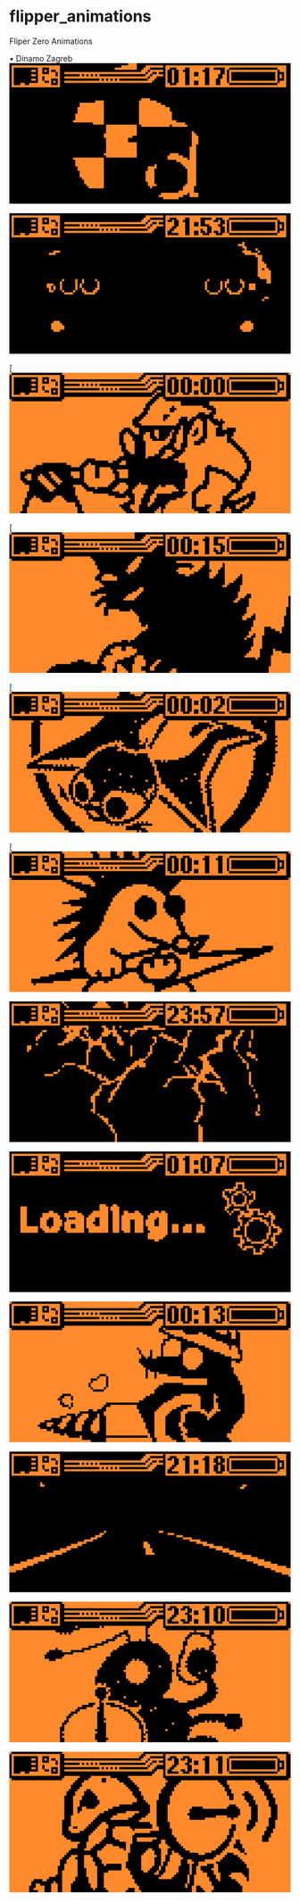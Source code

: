 # flipper_animations
Fliper Zero Animations


• Dinamo Zagreb
![dinamo](https://github.com/evillero/flipper_animations/blob/main/dinamo_zagreb.png)

![bmw](https://github.com/evillero/flipper_animations/blob/main/bmw.png)

[![boar](https://github.com/evillero/flipper_animations/blob/main/boar.png)

[![cat](https://github.com/evillero/flipper_animations/blob/main/%20cat.png)

[![squirrel](https://github.com/evillero/flipper_animations/blob/main/flying_squirrel.png)

[![hedgehog](https://github.com/evillero/flipper_animations/blob/main/hedgehog.png)

![munje](https://github.com/evillero/flipper_animations/blob/main/lightning.png)

![load](https://github.com/evillero/flipper_animations/blob/main/loading.png)

![mole](https://github.com/evillero/flipper_animations/blob/main/mole.png)

![road](https://github.com/evillero/flipper_animations/blob/main/road.png)

![ant](https://github.com/evillero/flipper_animations/blob/main/spy_ant.png)

![turtle](https://github.com/evillero/flipper_animations/blob/main/spy_turtle.png)
